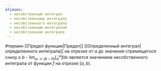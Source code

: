 ```yaml
---
aliases:
  - несобственный интеграл
  - несобственному интегралу
  - несобственного интеграла
  - несобственным интегралом
  - несобственном интеграле
---
```

#термин 
[[Предел функции|Предел]] [[Определенный интеграл|определенного интеграла]] на отрезке от $a$ до значения стремящегося снизу к $b$ - $\lim_{\omega \to (b - 0)}{\int_a^{\omega}{fdx}}$ является значением несобственного интеграла от функции $f$ на отрезке $[a,b)$.
